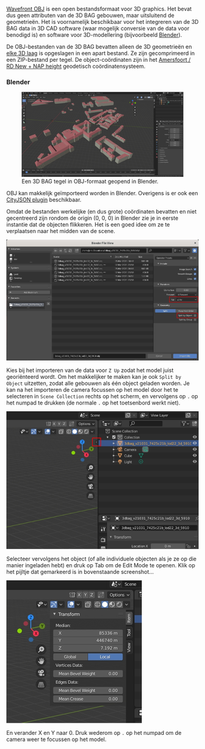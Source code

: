 <a href=http://paulbourke.net/dataformats/obj/>Wavefront OBJ</a> is een open bestandsformaat voor 3D graphics. Het bevat dus geen attributen van de 3D BAG gebouwen, maar uitsluitend de geometrieën. Het is voornamelijk beschikbaar voor het integreren van de 3D BAG data in 3D CAD software (waar mogelijk conversie van de data voor benodigd is) en software voor 3D-modellering (bijvoorbeeld <a href=https://www.blender.org/>Blender</a>).

De OBJ-bestanden van de 3D BAG bevatten alleen de 3D geometrieën en [elke 3D laag](../schema/layers.md#data-layers) is opgeslagen in een apart bestand. Ze zijn gecomprimeerd in een ZIP-bestand per tegel. De object-coördinaten zijn in het [Amersfoort / RD New + NAP height](http://epsg.io/7415) geodetisch coördinatensysteem.

### Blender

<figure>
  <img src="../../../images_common/blender.jpg" />
  <figcaption>Een 3D BAG tegel in OBJ-formaat geopend in Blender.</figcaption>
</figure>

OBJ kan makkelijk geïmporteerd worden in Blender. Overigens is er ook een <a href=https://github.com/cityjson/Up3date>CityJSON plugin</a> beschikbaar.

Omdat de bestanden werkelijke (en dus grote) coördinaten bevatten en niet gecentreerd zijn rondom de origin (0, 0, 0) in Blender zie je in eerste instantie dat de objecten flikkeren. Het is een goed idee om ze te verplaatsen naar het midden van de scene.

![Screenshot](../../../images_common/blender2.jpg)

Kies bij het importeren van de data voor `Z Up` zodat het model juist georiënteerd wordt. Om het makkelijker te maken kan je ook `Split by Object` uitzetten, zodat alle gebouwen als één object geladen worden. Je kan na het importeren de camera focussen op het model door het te selecteren in `Scene Collection` rechts op het scherm, en vervolgens op `.` op het numpad te drukken (de normale `.` op het toetsenbord werkt niet).

![Screenshot](../../../images_common/blender3.jpg)

Selecteer vervolgens het object (of alle individuele objecten als je ze op die manier ingeladen hebt) en druk op Tab om de Edit Mode te openen. Klik op het pijltje dat gemarkeerd is in bovenstaande screenshot...

![Screenshot](../../../images_common/blender4.jpg)

En verander X en Y naar 0. Druk wederom op `.` op het numpad om de camera weer te focussen op het model.

